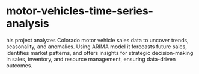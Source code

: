 # motor-vehicles-time-series-analysis
his project analyzes Colorado motor vehicle sales data to uncover trends, seasonality, and anomalies. Using ARIMA model it forecasts future sales, identifies market patterns, and offers insights for strategic decision-making in sales, inventory, and resource management, ensuring data-driven outcomes.
